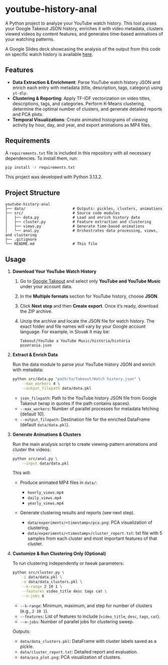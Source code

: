 # youtube-history-anal

A Python project to analyze your YouTube watch history. This tool parses your Google Takeout JSON history, enriches it with video metadata, clusters viewed videos by content features, and generates time-based animations of your watching patterns.

A Google Slides deck showcasing the analysis of the output from this code on specific watch history is available [here](https://docs.google.com/presentation/d/10if2gbHop-XZjc4ybcOxa0aFSwHCO4A6WJV_aJkxMqg/edit?usp=sharing).


## Features

* **Data Extraction & Enrichment**: Parse YouTube watch history JSON and enrich each entry with metadata (title, description, tags, category) using `yt-dlp`.
* **Clustering & Reporting**: Apply TF-IDF vectorization on video titles, descriptions, tags, and categories. Perform K-Means clustering, determine the optimal number of clusters, and generate detailed reports and PCA plots.
* **Temporal Visualizations**: Create animated histograms of viewing activity by hour, day, and year, and export animations as MP4 files.

## Requirements

A `requirements.txt` file is included in this repository with all necessary dependencies. To install them, run:

```bash
pip install -r requirements.txt
```
This project was developed with Python 3.13.2.

## Project Structure

```
youtube-history-anal
├── data/                     # Outputs: pickles, clusters, animations
├── src/                      # Source code modules
│   ├── data.py               # Load and enrich history data
│   ├── cluster.py            # Feature extraction and clustering
│   ├── views.py              # Generate time-based animations
│   └── anal.py               # Orchestrates data processing, views, and clustering
├── .gitignore
└── README.md                 # This file
```

## Usage

1. **Download Your YouTube Watch History**

   1. Go to [Google Takeout](https://takeout.google.com) and select only **YouTube and YouTube Music** under your account data.
   2. In the **Multiple formats** section for YouTube history, choose **JSON**.
   3. Click **Next step** and then **Create export**. Once it’s ready, download the ZIP archive.
   4. Unzip the archive and locate the JSON file for watch history. The exact folder and file names will vary by your Google account language. For example, in Slovak it may be:

      ```
      Takeout/YouTube a YouTube Music/história/história pozerania.json
      ```

2. **Extract & Enrich Data**

   Run the data module to parse your YouTube history JSON and enrich with metadata:

   ```bash
   python src/data.py "path/to/Takeout/Watch history.json" \
       --max_workers 4 \
       --output_filepath data/data.pkl
   ```

   * `json_filepath`: Path to the YouTube history JSON file from Google Takeout (wrap in quotes if the path contains spaces).
   * `--max_workers`: Number of parallel processes for metadata fetching (default 10).
   * `--output_filepath`: Destination file for the enriched DataFrame (default `data/data.pkl`).

3. **Generate Animations & Clusters**

   Run the main analysis script to create viewing-pattern animations and cluster the videos:

   ```bash
   python src/anal.py \
       --input data/data.pkl
   ```

   This will:

   * Produce animated MP4 files in `data/`:

     * `hourly_views.mp4`
     * `daily_views.mp4`
     * `yearly_views.mp4`
   * Generate clustering results and reports (see next step).
     * `data/experiments/<timestamp>/pca.png`: PCA visualization of clustering.
     * `data/experiments/<timestamp>/cluster_report.txt`: txt file with 5 samples from each cluster and most important features of that cluster.

4. **Customize & Run Clustering Only (Optional)**

   To run clustering independently or tweak parameters:

   ```bash
   python src/cluster.py \
       -i data/data.pkl \
       -o data/data_clusters.pkl \
       --k-range 2 10 1 \
       --features video_title desc tags cat \
       --n-jobs 6
   ```

   * `--k-range`: Minimum, maximum, and step for number of clusters (e.g., `2 10 1`).
   * `--features`: List of features to include (`video_title`, `desc`, `tags`, `cat`).
   * `--n-jobs`: Number of parallel jobs for clustering sweep.

   Outputs:

   * `data/data_clusters.pkl`: DataFrame with cluster labels saved as a pickle.
   * `data/cluster_report.txt`: Detailed report and evaluation.
   * `data/pca_plot.png`: PCA visualization of clusters.

